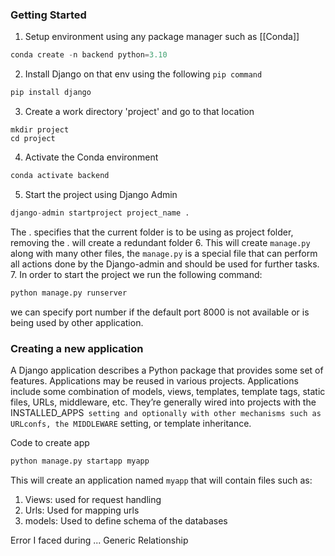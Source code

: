 ### Getting Started
1. Setup environment using any package manager such as [[Conda]]
```python
conda create -n backend python=3.10
```
2. Install Django on that env using the following `pip command`
```python
pip install django
```
3. Create a work directory 'project' and go to that location
```shell
mkdir project
cd project
```
4. Activate the Conda environment
```python
conda activate backend
```
5. Start the project using Django Admin
```python
django-admin startproject project_name .
```
The . specifies that the current folder is to be using as project folder, removing the . will create a redundant folder
6. This will create `manage.py` along with many other files, the `manage.py` is a special file that can perform all actions done by the Django-admin and should be used for further tasks.
7. In order to start the project we run the following command:
```python
python manage.py runserver
```
we can specify port number if the default port 8000 is not available or is being used by other application.

### Creating a new application

A Django application describes a Python package that provides some set of features. Applications may be reused in various projects. Applications include some combination of models, views, templates, template tags, static files, URLs, middleware, etc. They’re generally wired into projects with the INSTALLED_APPS` setting and optionally with other mechanisms such as URLconfs, the MIDDLEWARE` setting, or template inheritance.

Code to create app
```python
python manage.py startapp myapp
```
This will create an application named `myapp` that will contain files such as:
1. Views: used for request handling
2. Urls: Used for mapping urls 
3. models: Used to define schema of the databases

Error I faced during ...
Generic Relationship
